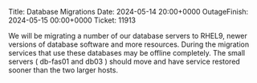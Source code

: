 Title: Database Migrations
Date: 2024-05-14 20:00+0000
OutageFinish: 2024-05-15 00:00+0000
Ticket: 11913

We will be migrating a number of our database servers to RHEL9,
newer versions of database software and more resources.
During the migration services that use these databases may be offline
completely. The small servers ( db-fas01 and db03 )
should move and have service restored sooner than the two larger hosts.
